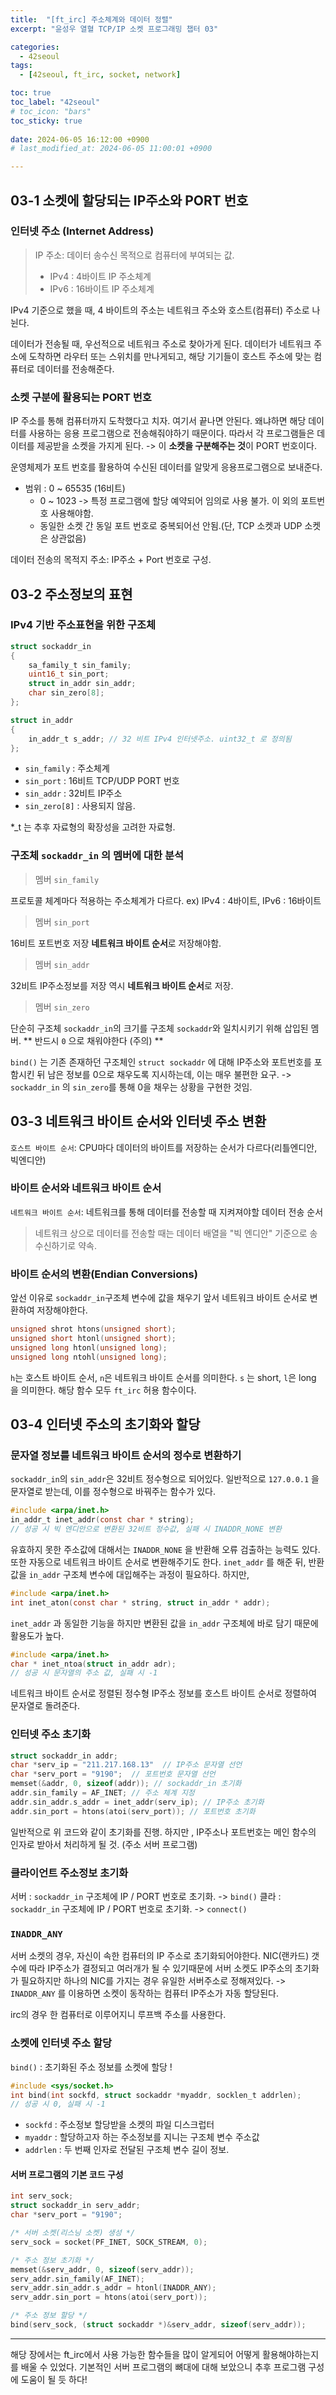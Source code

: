 ```yaml
---
title:  "[ft_irc] 주소체계와 데이터 정렬"
excerpt: "윤성우 열혈 TCP/IP 소켓 프로그래밍 챕터 03"

categories:
  - 42seoul
tags:
  - [42seoul, ft_irc, socket, network]

toc: true
toc_label: "42seoul"
# toc_icon: "bars"
toc_sticky: true
 
date: 2024-06-05 16:12:00 +0900
# last_modified_at: 2024-06-05 11:00:01 +0900

---
```


## 03-1 소켓에 할당되는 IP주소와 PORT 번호
### 인터넷 주소 (Internet Address)
> IP 주소: 데이터 송수신 목적으로 컴퓨터에 부여되는 값.
> 	- IPv4 : 4바이트 IP 주소체계
> 	- IPv6 : 16바이트 IP 주소체계

IPv4 기준으로 했을 때, 4 바이트의 주소는 네트워크 주소와 호스트(컴퓨터) 주소로 나뉜다.    

데이터가 전송될 때, 우선적으로 네트워크 주소로 찾아가게 된다. 데이터가 네트워크 주소에 도착하면 라우터 또는 스위치를 만나게되고, 해당 기기들이 호스트 주소에 맞는 컴퓨터로 데이터를 전송해준다.

### 소켓 구분에 활용되는 PORT 번호
 IP 주소를 통해 컴퓨터까지 도착했다고 치자. 여기서 끝나면 안된다. 왜냐하면 해당 데이터를 사용하는 응용 프로그램으로 전송해줘야하기 때문이다. 따라서 각 프로그램들은 데이터를 제공받을 소켓을 가지게 된다.
-> 이 **소켓을 구분해주는 것**이 PORT 번호이다.

운영체제가 포트 번호를 활용하여 수신된 데이터를 알맞게 응용프로그램으로 보내준다.

- 범위 : 0 ~ 65535 (16비트)
	+ 0 ~ 1023 -> 특정 프로그램에 할당 예약되어 임의로 사용 불가. 이 외의 포트번호 사용해야함.
	+ 동일한 소켓 간 동일 포트 번호로 중복되어선 안됨.(단, TCP 소켓과 UDP 소켓은 상관없음)

데이터 전송의 목적지 주소: IP주소 + Port 번호로 구성.
## 03-2 주소정보의 표현
### IPv4 기반 주소표현을 위한 구조체
```c
struct sockaddr_in
{
	sa_family_t sin_family;
	uint16_t sin_port;
	struct in_addr sin_addr;
	char sin_zero[8];
};

struct in_addr
{
	in_addr_t s_addr; // 32 비트 IPv4 인터넷주소. uint32_t 로 정의됨
};
```
- `sin_family` : 주소체계
- `sin_port` : 16비트 TCP/UDP PORT 번호
- `sin_addr` : 32비트 IP주소
- `sin_zero[8]` : 사용되지 않음.

*_t  는 추후 자료형의 확장성을 고려한 자료형.

### 구조체 `sockaddr_in` 의 멤버에 대한 분석
> 멤버 `sin_family`

프로토콜 체계마다 적용하는 주소체계가 다르다. ex) IPv4 : 4바이트, IPv6 : 16바이트

> 멤버 `sin_port`

16비트 포트번호 저장
**네트워크 바이트 순서**로 저장해야함.

> 멤버 `sin_addr`

32비트 IP주소정보를 저장
역시 **네트워크 바이트 순서**로 저장.

> 멤버 `sin_zero`

단순히 구조체 `sockaddr_in`의 크기를 구조체 `sockaddr`와 일치시키기 위해 삽입된 멤버.
** 반드시 `0` 으로 채워야한다 (주의) **

`bind()` 는 기존 존재하던 구조체인 `struct sockaddr` 에 대해 IP주소와 포트번호를 포함시킨 뒤 남은 정보를 0으로 채우도록 지시하는데, 이는 매우 불편한 요구.
-> `sockaddr_in` 의 `sin_zero`를 통해 0을 채우는 상황을 구현한 것임.

## 03-3 네트워크 바이트 순서와 인터넷 주소 변환
`호스트 바이트 순서`: CPU마다 데이터의 바이트를 저장하는 순서가 다르다(리틀엔디안, 빅엔디안)

### 바이트 순서와 네트워크 바이트 순서
`네트워크 바이트 순서`: 네트워크를 통해 데이터를 전송할 때 지켜져야할 데이터 전송 순서
> 네트워크 상으로 데이터를 전송할 때는 데이터 배열을 "빅 엔디안" 기준으로 송수신하기로 약속.

### 바이트 순서의 변환(Endian Conversions)
앞선 이유로 `sockaddr_in`구조체 변수에 값을 채우기 앞서 네트워크 바이트 순서로 변환하여 저장해야한다.

```c
unsigned shrot htons(unsigned short);
unsigned short htonl(unsigned short);
unsigned long htonl(unsigned long);
unsigned long ntohl(unsigned long);
```
`h`는 호스트 바이트 순서, `n`은 네트워크 바이트 순서를 의미한다. `s` 는 short, `l`은 long 을 의미한다.
해당 함수 모두 `ft_irc` 허용 함수이다.

## 03-4 인터넷 주소의 초기화와 할당

### 문자열 정보를 네트워크 바이트 순서의 정수로 변환하기
`sockaddr_in`의 `sin_addr`은 32비트 정수형으로 되어있다. 
일반적으로 `127.0.0.1` 을 문자열로 받는데, 이를 정수형으로 바꿔주는 함수가 있다.
```c
#include <arpa/inet.h>
in_addr_t inet_addr(const char * string);
// 성공 시 빅 엔디안으로 변환된 32비트 정수값, 실패 시 INADDR_NONE 변환
```
유효하지 못한 주소값에 대해서는 `INADDR_NONE` 을 반환해 오류 검출하는 능력도 있다. 또한 자동으로 네트워크 바이트 순서로 변환해주기도 한다. `inet_addr` 를 해준 뒤, 반환값을 `in_addr` 구조체 변수에 대입해주는 과정이 필요하다. 하지만,

```c
#include <arpa/inet.h>
int inet_aton(const char * string, struct in_addr * addr);
```
 `inet_addr` 과 동일한 기능을 하지만 변환된 값을 `in_addr` 구조체에 바로 담기 때문에 활용도가 높다.

```c
#include <arpa/inet.h>
char * inet_ntoa(struct in_addr adr);
// 성공 시 문자열의 주소 값, 실패 시 -1
```
네트워크 바이트 순서로 정렬된 정수형 IP주소 정보를 호스트 바이트 순서로 정렬하여 문자열로 돌려준다.

### 인터넷 주소 초기화
```c
struct sockaddr_in addr;
char *serv_ip = "211.217.168.13"  // IP주소 문자열 선언
char *serv_port = "9190";  // 포트번호 문자열 선언
memset(&addr, 0, sizeof(addr)); // sockaddr_in 초기화
addr.sin_family = AF_INET; // 주소 체계 지정
addr.sin_addr.s_addr = inet_addr(serv_ip); // IP주소 초기화
addr.sin_port = htons(atoi(serv_port)); // 포트번호 초기화
```
일반적으로 위 코드와 같이 초기화를 진행.
하지만 , IP주소나 포트번호는 메인 함수의 인자로 받아서 처리하게 될 것. (주소 서버 프로그램)

### 클라이언트 주소정보 초기화
서버 : `sockaddr_in` 구조체에 IP / PORT 번호로 초기화. -> `bind()`
클라 : `sockaddr_in` 구조체에 IP / PORT 번호로 초기화. -> `connect()`


### `INADDR_ANY`
서버 소켓의 경우, 자신이 속한 컴퓨터의  IP 주소로 초기화되어야한다.
NIC(랜카드) 갯수에 따라 IP주소가 결정되고 여러개가 될 수 있기때문에 서버 소켓도 IP주소의 초기화가 필요하지만 하나의 NIC를 가지는 경우 유일한 서버주소로 정해져있다.
-> `INADDR_ANY` 를 이용하면 소켓이 동작하는 컴퓨터 IP주소가 자동 할당된다.

irc의 경우 한 컴퓨터로 이루어지니 루프백 주소를 사용한다.

### 소켓에 인터넷 주소 할당
`bind()` : 초기화된 주소 정보를 소켓에 할당 !
```c
#include <sys/socket.h>
int bind(int sockfd, struct sockaddr *myaddr, socklen_t addrlen);
// 성공 시 0, 실패 시 -1
```
*  `sockfd` : 주소정보 할당받을 소켓의 파일 디스크럽터
* `myaddr` : 할당하고자 하는 주소정보를 지니는 구조체 변수 주소값
* `addrlen` : 두 번째 인자로 전달된 구조체 변수 길이 정보.

#### 서버 프로그램의 기본 코드 구성
```c
int serv_sock;
struct sockaddr_in serv_addr;
char *serv_port = "9190";

/* 서버 소켓(리스닝 소켓) 생성 */
serv_sock = socket(PF_INET, SOCK_STREAM, 0);

/* 주소 정보 초기화 */
memset(&serv_addr, 0, sizeof(serv_addr));
serv_addr.sin_family(AF_INET);
serv_addr.sin_addr.s_addr = htonl(INADDR_ANY);
serv_addr.sin_port = htons(atoi(serv_port));

/* 주소 정보 할당 */
bind(serv_sock, (struct sockaddr *)&serv_addr, sizeof(serv_addr));
```

---
해당 장에서는 ft_irc에서 사용 가능한 함수들을 많이 알게되어 어떻게 활용해야하는지를 배울 수 있었다.
기본적인 서버 프로그램의 뼈대에 대해 보았으니 추후 프로그램 구성에 도움이 될 듯 하다!